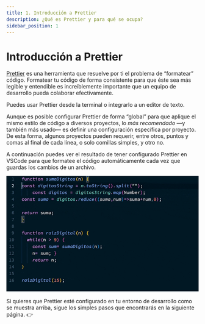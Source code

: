 ```yaml
---
title: 1. Introducción a Prettier
description: ¿Qué es Prettier y para qué se ocupa?
sidebar_position: 1
---
```


# Introducción a Prettier

[Prettier](https://prettier.io/) es una herramienta que resuelve por ti el
problema de “formatear” código. Formatear tu código de forma consistente para
que éste sea más legible y entendible es increíblemente importante que un equipo
de desarrollo pueda colaborar efectivamente.

Puedes usar Prettier desde la terminal o integrarlo a un editor de texto.

Aunque es posible configurar Prettier de forma “global” para que aplique el
mismo estilo de código a diversos proyectos, lo _más recomendado_ —y también más
usado— es definir una configuración específica por proyecto. De esta forma,
algunos proyectos pueden requerir, entre otros, puntos y comas al final de cada
línea, o solo comillas simples, y otro no.

A continuación puedes ver el resultado de tener configurado Prettier en VSCode
para que formatee el código automáticamente cada vez que guardas los cambios de
un archivo.

![Captura de editor de texto formateando código automáticamente](./prettier_format_on_save.gif "Formateo automático de código")

Si quieres que Prettier esté configurado en tu entorno de desarrollo como se
muestra arriba, sigue los simples pasos que encontrarás en la siguiente página.
👉
